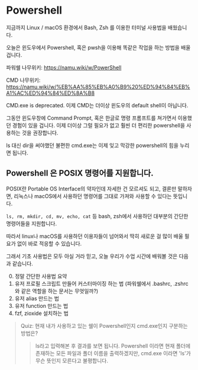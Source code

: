 # Powershell

지금까지 Linux / macOS 환경에서 Bash, Zsh 를 이용한 터미널 사용법을 배웠습니다.

오늘은 윈도우에서 Powershell, 혹은 pwsh을 이용해 똑같은 작업을 하는 방법을 배울 겁니다.

파워쉘 나무위키:
https://namu.wiki/w/PowerShell

CMD 나무위키:
https://namu.wiki/w/%EB%AA%85%EB%A0%B9%20%ED%94%84%EB%A1%AC%ED%94%84%ED%8A%B8

CMD.exe is deprecated. 
이제 CMD는 더이상 윈도우의 default shell이 아닙니다. 

그동안 윈도우창에 Command Prompt, 혹은 한글로 명령 프롬프트를 쳐가면서 이용했던 경험이 있을 겁니다. 이제 더이상 그럴 필요가 없고 훨씬 더 편리한 powershell을 사용하는 것을 권장합니다.

ls 대신 dir을 써야했던 불편한 cmd.exe는 이제 잊고 막강한 powershell의 힘을 누리면 됩니다.

## Powershell 은 POSIX 명령어를 지원합니다.

POSIX란 Portable OS Interface의 약자인데 자세한 건 모르셔도 되고, 결론만 말하자면, 리눅스나 macOS에서 사용하던 명령어를 그대로 가져와 사용할 수 있다는 뜻입니다.

`ls, rm, mkdir, cd, mv, echo, cat` 등 bash, zsh에서 사용하던 대부분의 간단한 명령어들을 지원합니다. 

따라서 linux나 macOS를 사용하던 이용자들이 넘어와서 딱히 새로운 걸 많이 배울 필요가 없이 바로 적응할 수 있습니다.

그래서 기초 사용법은 모두 아실 거라 믿고,
오늘 우리가 수업 시간에 배워볼 것은 다음과 같습니다.

0. 정말 간단한 사용법 요약
1. 유저 프로필 스크립트 만들어 커스터마이징 하는 법 (파워쉘에서 .bashrc, .zshrc와 같은 역할을 하는 문서는 무엇일까?)
2. 유저 alias 만드는 법
3. 유저 function 만드는 법
4. fzf, zioxide 설치하는 법

> Quiz: 현재 내가 사용하고 있는 쉘이 Powershell인지 cmd.exe인지 구분하는 방법은?
>> ls라고 입력해본 후 결과를 보면 됩니다. Powershell 이라면 현재 폴더에 존재하는 모든 파일과 폴더 이름을 출력하겠지만, cmd.exe 이라면 'ls'가 무슨 뜻인지 모른다고 불평합니다. 





